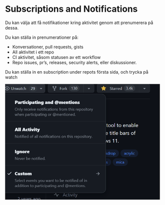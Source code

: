 # Subscriptions and Notifications

Du kan välja att få notifikationer kring aktivitet genom att prenumerera på dessa.

Du kan ställa in prenumerationer på:

- Konversationer, pull requests, gists
- All aktivitet i ett repo
- CI aktivitet, såsom statusen av ett workflow
- Repo issues, pr’s, releases, security alerts, eller diskussioner.

Du kan ställa in en subscription under repots första sida, och trycka på watch

![Untitled](../img/subscriptions/Untitled.png)
